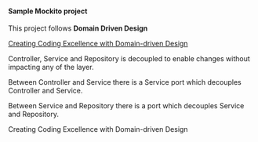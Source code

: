 #### Sample Mockito project

This project follows **Domain Driven Design**

[Creating Coding Excellence with Domain-driven Design](https://medium.com/swlh/creating-coding-excellence-with-domain-driven-design-88f73d2232c3)

Controller, Service and Repository is decoupled to enable changes without impacting any of the layer.

Between Controller and Service there is a Service port which decouples Controller and Service.

Between Service and Repository there is a port which decouples Service and Repository.

Creating Coding Excellence with Domain-driven Design